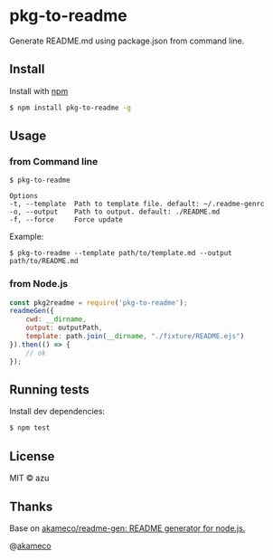 # pkg-to-readme

Generate README.md using package.json from command line.

## Install

Install with [npm](https://www.npmjs.com/)

```sh
$ npm install pkg-to-readme -g
```

## Usage

### from Command line

```
$ pkg-to-readme

Options
-t, --template  Path to template file. default: ~/.readme-genrc
-o, --output    Path to output. default: ./README.md 
-f, --force     Force update

```

Example:

```
$ pkg-to-readme --template path/to/template.md --output path/to/README.md
```

### from Node.js

```js
const pkg2readme = require('pkg-to-readme');
readmeGen({
    cwd: __dirname,
    output: outputPath,
    template: path.join(__dirname, "./fixture/README.ejs")
}).then(() => {
    // ok
});
```

## Running tests

Install dev dependencies:

```sh
$ npm test
```

## License

MIT © azu

## Thanks

Base on [akameco/readme-gen: README generator for node.js.](https://github.com/akameco/readme-gen "akameco/readme-gen: README generator for node.js.")

@[akameco](https://github.com/akameco "akameco")
